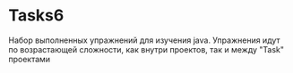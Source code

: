 # Tasks6
Набор выполненных упражнений для изучения java. Упражнения идут по возрастающей сложности, как внутри проектов, так и между "Task" проектами 
